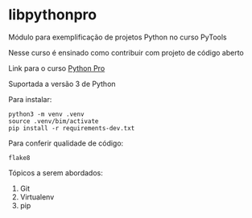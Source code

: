 # libpythonpro
Módulo para exemplificação de projetos Python no curso PyTools

Nesse curso é ensinado como contribuir com projeto de código aberto

Link para o curso [Python Pro](https://www.python.pro.br/)

Suportada a versão 3 de Python

Para instalar:

```console
python3 -m venv .venv
source .venv/bim/activate
pip install -r requirements-dev.txt
```
Para conferir qualidade de código:

```console
flake8

````

Tópicos a serem abordados:

1. Git
2. Virtualenv
3. pip